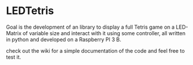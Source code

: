 # LEDTetris
Goal is the development of an library to display a full Tetris game on a LED-Matrix of variable size and interact with it using some controller, all written in python and developed on a Raspberry PI 3 B.  

check out the wiki for a simple documentation of the code and feel free to test it.

